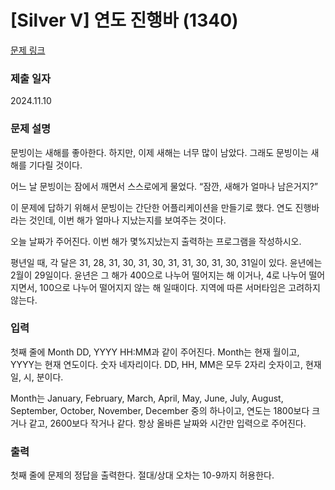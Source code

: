 # [Silver V] 연도 진행바 (1340)

[문제 링크](https://www.acmicpc.net/problem/1340)

### 제출 일자
2024.11.10

### 문제 설명

문빙이는 새해를 좋아한다. 하지만, 이제 새해는 너무 많이 남았다. 그래도 문빙이는 새해를 기다릴 것이다.

어느 날 문빙이는 잠에서 깨면서 스스로에게 물었다. “잠깐, 새해가 얼마나 남은거지?”

이 문제에 답하기 위해서 문빙이는 간단한 어플리케이션을 만들기로 했다. 연도 진행바라는 것인데, 이번 해가 얼마나 지났는지를 보여주는 것이다.

오늘 날짜가 주어진다. 이번 해가 몇%지났는지 출력하는 프로그램을 작성하시오.

평년일 때, 각 달은 31, 28, 31, 30, 31, 30, 31, 31, 30, 31, 30, 31일이 있다. 윤년에는 2월이 29일이다. 윤년은 그 해가 400으로 나누어 떨어지는 해 이거나, 4로 나누어 떨어지면서, 100으로 나누어 떨어지지 않는 해 일때이다. 지역에 따른 서머타임은 고려하지 않는다.

### 입력

첫째 줄에 Month DD, YYYY HH:MM과 같이 주어진다. Month는 현재 월이고, YYYY는 현재 연도이다. 숫자 네자리이다. DD, HH, MM은 모두 2자리 숫자이고, 현재 일, 시, 분이다.

Month는 January, February, March, April, May, June, July, August, September, October, November, December 중의 하나이고, 연도는 1800보다 크거나 같고, 2600보다 작거나 같다. 항상 올바른 날짜와 시간만 입력으로 주어진다.

### 출력

첫째 줄에 문제의 정답을 출력한다. 절대/상대 오차는 10-9까지 허용한다.